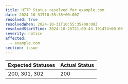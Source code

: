 ```yaml
---
title: HTTP Status resolved for example.com
date: 2024-10-31T10:55:35+00:00Z
resolved: True
resolvedWhen: 2024-10-31T10:55:35+00:00Z
resolvedStartTime: 2024-10-25T21:09:43.191474+00:00
severity: notice
affected:
  - example.com
section: issue
---
```


| Expected Statuses | Actual Status  |
|-------------------|----------------|
| 200, 301, 302 | 200 |
